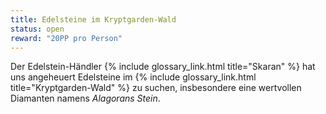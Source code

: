 ```yaml
---
title: Edelsteine im Kryptgarden-Wald
status: open
reward: "20PP pro Person"
---
```


Der Edelstein-Händler {% include glossary_link.html title="Skaran" %} hat uns angeheuert Edelsteine
im {% include glossary_link.html title="Kryptgarden-Wald" %} zu suchen, insbesondere eine wertvollen
Diamanten namens *Alagorans Stein*.
